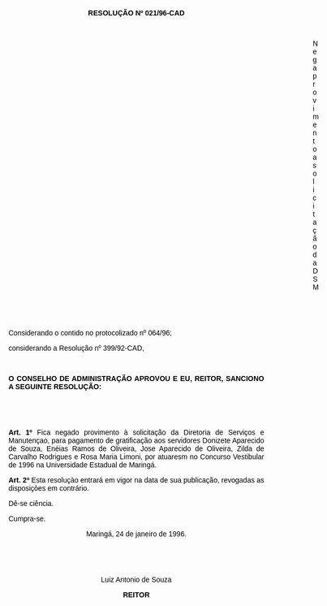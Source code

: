 <BODY TEXT="#000000">

<B><FONT FACE="Arial"><P ALIGN="CENTER">RESOLU&Ccedil;&Atilde;O Nº 021/96-CAD</P>
</B><P ALIGN="JUSTIFY"></P>
<P ALIGN="JUSTIFY">&nbsp;</P><DIR>
<DIR>
<DIR>
<DIR>
<DIR>
<DIR>
<DIR>
<DIR>
<DIR>
<DIR>
<DIR>
<DIR>
<DIR>
<DIR>
<DIR>

<P ALIGN="JUSTIFY">Nega provimento a solicita&ccedil;&atilde;o da DSM</P>
<P ALIGN="JUSTIFY"></P>
<P ALIGN="JUSTIFY">&nbsp;</P>
<P ALIGN="JUSTIFY">&nbsp;</P></DIR>
</DIR>
</DIR>
</DIR>
</DIR>
</DIR>
</DIR>
</DIR>
</DIR>
</DIR>
</DIR>
</DIR>
</DIR>
</DIR>
</DIR>

<P ALIGN="JUSTIFY">Considerando o contido no protocolizado nº 064/96; </P>
<P ALIGN="JUSTIFY">considerando a Resolu&ccedil;&atilde;o nº 399/92-CAD,</P>
<P ALIGN="JUSTIFY"></P>
<P ALIGN="JUSTIFY">&nbsp;</P>
<B><P ALIGN="JUSTIFY">O CONSELHO DE ADMINISTRA&Ccedil;&Atilde;O APROVOU E EU, REITOR, SANCIONO A SEGUINTE RESOLU&Ccedil;&Atilde;O:</P>
</B><P ALIGN="JUSTIFY"></P>
<P ALIGN="JUSTIFY">&nbsp;</P>
<P ALIGN="JUSTIFY">&nbsp;</P>
<B><P ALIGN="JUSTIFY">Art. 1º</B> Fica negado provimento &agrave; solicita&ccedil;&atilde;o da Diretoria de Servi&ccedil;os e Manuten&ccedil;ao, para pagamento de gratifica&ccedil;&atilde;o aos servidores Donizete Aparecido de Souza, En&eacute;ias Ramos de Oliveira, Jose Aparecido de Oliveira, Zilda de Carvalho Rodrigues e Rosa Maria Limoni, por atuaresm no Concurso Vestibular  de 1996 na Universidade Estadual de Maring&aacute;.</P>
<B><P ALIGN="JUSTIFY">Art. 2º</B> Esta resolu&ccedil;&agrave;o entrar&aacute; em vigor na data de sua publica&ccedil;&atilde;o,  revogadas as disposi&ccedil;&ograve;es em contr&aacute;rio.</P>
<P ALIGN="JUSTIFY">D&ecirc;-se ci&ecirc;ncia.</P>
<P ALIGN="JUSTIFY">Cumpra-se.</P>
<P ALIGN="CENTER">Maring&aacute;, 24 de janeiro de 1996.</P>
<P ALIGN="CENTER"></P>
<P ALIGN="CENTER">&nbsp;</P>
<P ALIGN="CENTER">&nbsp;</P>
<P ALIGN="CENTER">Luiz Antonio de Souza</P>
<B><P ALIGN="CENTER">REITOR</P></B></FONT></BODY>

